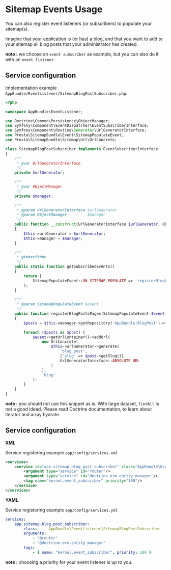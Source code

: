 # Sitemap Events Usage

You can also register event listeners (or subscribers) to populate your sitemap(s).

Imagine that your application is (or has) a blog, and that you want to add to your sitemap
all blog posts that your administrator has created.

**note :** we choose an `event subscriber` as example, but you can also do it with an `event listener`.


## Service configuration

Implementation example `AppBundle/EventListener/SitemapBlogPostSubscriber.php`:

```php
<?php

namespace AppBundle\EventListener;

use Doctrine\Common\Persistence\ObjectManager;
use Symfony\Component\EventDispatcher\EventSubscriberInterface;
use Symfony\Component\Routing\Generator\UrlGeneratorInterface;
use Presta\SitemapBundle\Event\SitemapPopulateEvent;
use Presta\SitemapBundle\Sitemap\Url\UrlConcrete;

class SitemapBlogPostSubscriber implements EventSubscriberInterface
{
    /**
     * @var UrlGeneratorInterface
     */
    private $urlGenerator;

    /**
     * @var ObjectManager
     */
    private $manager;

    /**
     * @param UrlGeneratorInterface $urlGenerator
     * @param ObjectManager         $manager
     */
    public function __construct(UrlGeneratorInterface $urlGenerator, ObjectManager $manager)
    {
        $this->urlGenerator = $urlGenerator;
        $this->manager = $manager;
    }

    /**
     * @inheritdoc
     */
    public static function getSubscribedEvents()
    {
        return [
            SitemapPopulateEvent::ON_SITEMAP_POPULATE => 'registerBlogPostsPages',
        ];
    }

    /**
     * @param SitemapPopulateEvent $event
     */
    public function registerBlogPostsPages(SitemapPopulateEvent $event)
    {
        $posts = $this->manager->getRepository('AppBundle:BlogPost')->findAll();

        foreach ($posts as $post) {
            $event->getUrlContainer()->addUrl(
                new UrlConcrete(
                    $this->urlGenerator->generate(
                        'blog_post',
                        ['slug' => $post->getSlug()],
                        UrlGeneratorInterface::ABSOLUTE_URL
                    )
                ),
                'blog'
            );
        }
    }
}
```

**note :** you should not use this snippet as is. With large dataset, `findAll` is not a good idead. 
           Please read Doctrine documentation, to learn about iterator and array hydrate.


## Service configuration

**XML**

Service registering example `app/config/services.xml`

```xml
<services>
    <service id="app.sitemap.blog_post_subscriber" class="AppBundle\EventListener\SitemapBlogPostSubscriber">
        <argument type="service" id="router"/>
        <argument type="service" id="doctrine.orm.entity_manager"/>
        <tag name="kernel.event_subscriber" priority="100"/>
    </service>
</services>
```

**YAML**

Service registering example `app/config/services.yml`

```yaml
services:
    app.sitemap.blog_post_subscriber:
        class:     AppBundle\EventListener\SitemapBlogPostSubscriber
        arguments: 
            - "@router"
            - "@doctrine.orm.entity_manager"
        tags:
            - { name: "kernel.event_subscriber", priority: 100 }
```

**note :** choosing a priority for your event listener is up to you.
